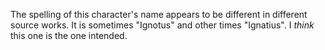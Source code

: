 The spelling of this character's name appears to be different in different source works. It is sometimes "Ignotus" and other times "Ignatius". I _think_ this one is the one intended.
